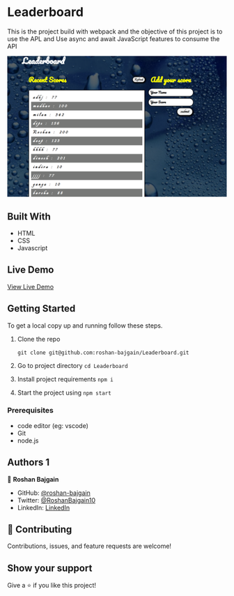 # Leaderboard

This is the project build with webpack and the objective of this project is to use the APL and Use async and await JavaScript features to consume the API

![screenshot](./screenshoot.png)

## Built With

- HTML
- CSS
- Javascript

## Live Demo

[View Live Demo](https://musing-wright-05e524.netlify.app)

## Getting Started

To get a local copy up and running follow these steps.

1. Clone the repo
   ```
   git clone git@github.com:roshan-bajgain/Leaderboard.git
   ```

2. Go to project directory `cd Leaderboard`

3. Install project requirements `npm i`

3. Start the project using `npm start`


### Prerequisites

- code editor (eg: vscode)
- Git
- node.js

## Authors 1

👤 **Roshan Bajgain**

- GitHub: [@roshan-bajgain](https://github.com/roshan-bajgain)
- Twitter: [@RoshanBajgain10](https://twitter.com/RoshanBajgain10)
- LinkedIn: [LinkedIn](https://www.linkedin.com/in/roshan-bazgain/)


## 🤝 Contributing

Contributions, issues, and feature requests are welcome!

## Show your support

Give a ⭐️ if you like this project!
